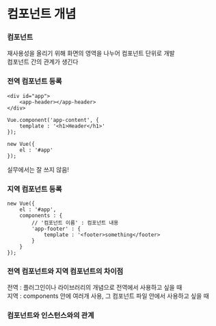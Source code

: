 # 컴포넌트 개념 

### 컴포넌트
    
재사용성을 올리기 위해 화면의 영역을 나누어 컴포넌트 단위로 개발  
컴포넌트 간의 관계가 생긴다


### 전역 컴포넌트 등록

    <div id="app">
        <app-header></app-header>
    </div>
    
    Vue.component('app-content', {
        template : '<h1>Header</h1>'
    });
    
    new Vue({
        el : '#app'
    });
    
실무에서는 잘 쓰지 않음!





### 지역 컴포넌트 등록

    new Vue({
        el : '#app',
        components : {
            // '컴포넌트 이름' : 컴포넌트 내용
            'app-footer' : {
                template : '<footer>something</footer>
            }
        }
    });





### 전역 컴포넌트와 지역 컴포넌트의 차이점

전역 : 플러그인이나 라이브러리의 개념으로 전역에서 사용하고 싶을 때   
지역 : components 안에 여러개 사용, 그 컴포넌트 파일 안에서 사용하고 싶을 때





### 컴포넌트와 인스턴스와의 관계


